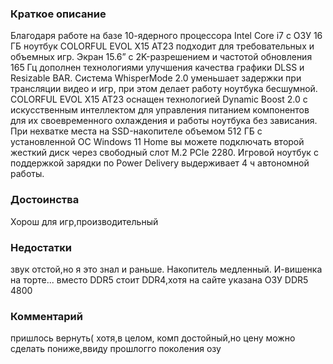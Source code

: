 ### **Краткое описание**
Благодаря работе на базе 10-ядерного процессора Intel Core i7 с ОЗУ 16 ГБ ноутбук COLORFUL EVOL X15 AT23 подходит для требовательных и объемных игр. Экран 15.6” с 2K-разрешением и частотой обновления 165 Гц дополнен технологиями улучшения качества графики DLSS и Resizable BAR. Система WhisperMode 2.0 уменьшает задержки при трансляции видео и игр, при этом делает работу ноутбука бесшумной.  COLORFUL EVOL X15 AT23 оснащен технологией Dynamic Boost 2.0 с искусственным интеллектом для управления питанием компонентов для их своевременного охлаждения и работы ноутбука без зависания. При нехватке места на SSD-накопителе объемом 512 ГБ с установленной ОС Windows 11 Home вы можете подключать второй жесткий диск через свободный слот M.2 PCIe 2280. Игровой ноутбук с поддержкой зарядки по Power Delivery выдерживает 4 ч автономной работы.

### **Достоинства**
Хорош для игр,производительный

### **Недостатки**
звук отстой,но я это знал и раньше. Накопитель медленный. И-вишенка на торте... вместо DDR5 стоит DDR4,хотя на сайте указана ОЗУ DDR5 4800

### **Комментарий**
пришлось вернуть( хотя,в целом, комп достойный,но цену можно сделать пониже,ввиду прошлогго поколения озу
